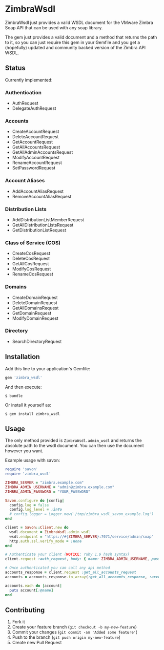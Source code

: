 # ZimbraWsdl

ZimbraWsdl just provides a valid WSDL document for the VMware Zimbra Soap API
that can be used with any soap library.

The gem just provides a valid document and a method that returns the path to
it, so you can just require this gem in your Gemfile and you get a (hopefully)
updated and community backed version of the Zimbra API WSDL.

## Status

Currently implemented:

### Authentication

* AuthRequest
* DelegateAuthRequest

### Accounts

* CreateAccountRequest
* DeleteAccountRequest
* GetAccountRequest
* GetAllAccountsRequest
* GetAllAdminAccountsRequest
* ModifyAccountRequest
* RenameAccountRequest
* SetPasswordRequest

### Account Aliases

* AddAccountAliasRequest
* RemoveAccountAliasRequest

### Distribution Lists

* AddDistributionListMemberRequest
* GetAllDistributionListsRequest
* GetDistributionListRequest

### Class of Service (COS)

* CreateCosRequest
* DeleteCosRequest
* GetAllCosRequest
* ModifyCosRequest
* RenameCosRequest

### Domains

* CreateDomainRequest
* DeleteDomainRequest
* GetAllDomainsRequest
* GetDomainRequest
* ModifyDomainRequest

### Directory

* SearchDirectoryRequest

## Installation

Add this line to your application's Gemfile:

```ruby
gem 'zimbra_wsdl'
```

And then execute:

    $ bundle

Or install it yourself as:

    $ gem install zimbra_wsdl

## Usage

The only method provided is `ZimbraWsdl.admin_wsdl` and returns the absolute path to the wsdl document. You can then use the document however you want.

Example usage with savon:

```ruby
require 'savon'
require 'zimbra_wsdl'

ZIMBRA_SERVER = "zimbra.example.com"
ZIMBRA_ADMIN_USERNAME = "admin@zimbra.example.com"
ZIMBRA_ADMIN_PASSWORD = "YOUR_PASSWORD"

Savon.configure do |config|
  config.log = false
  config.log_level = :info
  # config.logger = Logger.new('/tmp/zimbra_wsdl_savon_example.log')
end

client = Savon::Client.new do
  wsdl.document = ZimbraWsdl.admin_wsdl
  wsdl.endpoint = "https://#{ZIMBRA_SERVER}:7071/service/admin/soap"
  http.auth.ssl.verify_mode = :none
end

# Authenticate your client (NOTICE: ruby 1.9 hash syntax)
client.request :auth_request, body: { name: ZIMBRA_ADMIN_USERNAME, password: ZIMBRA_ADMIN_PASSWORD }

# Once authenticated you can call any api method
accounts_response = client.request :get_all_accounts_request
accounts = accounts_response.to_array(:get_all_accounts_response, :account)

accounts.each do |account|
  puts account[:@name]
end
```

## Contributing

1. Fork it
2. Create your feature branch (`git checkout -b my-new-feature`)
3. Commit your changes (`git commit -am 'Added some feature'`)
4. Push to the branch (`git push origin my-new-feature`)
5. Create new Pull Request
